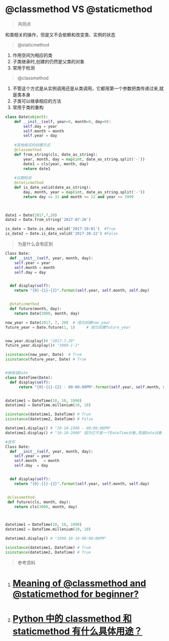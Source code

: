 # @classmethod VS @staticmethod 

> 共同点

和类相关的操作，但是又不会依赖和改变类、实例的状态

> @staticmethod

1. 作用空间为相应的类
2. 子类继承时,创建的仍然是父类的对象
3. 常用于检测

> @classmethod

1. 不管这个方式是从实例调用还是从类调用，它都用第一个参数把类传递过来,就是类本身
2. 子类可以继承相应的方法
3. 常用于类的重构

```python
class Date(object):
    def __init__(self, year=0, month=0, day=0):
        self.day = year
        self.month = month
        self.year = day
    
    #其他格式的创建方式
    @classmethod
    def from_string(cls, date_as_string):
        year, month, day = map(int, date_as_string.split('-'))
        date1 = cls(year, month, day)
        return date1
    
    #日期检验
    @staticmethod
    def is_date_valid(date_as_string):
        day, month, year = map(int, date_as_string.split('-'))
        return day <= 31 and month <= 12 and year <= 3999
    


date1 = Date(2017,7,20)                 
date2 = Date.from_string('2017-07-20')

is_date = Date.is_date_valid('2017-10-01')  #True
is_date2 = Date.is_date_valid('2017-30-22') #False

```

> 为是什么会有区别

```python
Class Date:
  def __init__(self, year, month, day):
    self.year = year
    self.month = month
    self.day = day


  def display(self):
    return "{0}-{1}-{2}".format(self.year, self.month, self.day)


  @staticmethod
  def future(month, day):
    return Date(3000, month, day)

now_year = Date(2017, 7, 20)  # 成功创建now_year
future_year = Date.future(1, 1) 	# 成功创建future_year


now_year.display()# "2017-7-20"
future_year.display()# "3000-1-1"

isinstance(now_year, Date) 	# True
isinstance(future_year, Date) # True


#继承自Date
class DateTime(Date):
  def display(self):
      return "{0}-{1}-{2} - 00:00:00PM".format(self.year, self.month, self.day)


datetime1 = DateTime(10, 10, 1990)
datetime2 = DateTime.millenium(10, 10)

isinstance(datetime1, DateTime) # True
isinstance(datetime2, DateTime) # False

datetime1.display() # "10-10-1990 - 00:00:00PM"
datetime2.display() # "10-10-2000" 因为它不是一个DateTime对象,而是Date对象

#改写
Class Date:
  def __init__(self, year, month, day):
    self.year = year
    self.month   = month
    self.day  = day


  def display(self):
    return "{0}-{1}-{2}".format(self.year, self.month, self.day)


 @classmethod
 def future(cls, month, day):
    return cls(3000, month, day)



datetime1 = DateTime(10, 10, 1990)   
datetime2 = DateTime.millenium(10, 10)

datetime2.display() # "1990-10-10-00:00:00PM"

isinstance(datetime1, DateTime) # True
isinstance(datetime2, DateTime) # True

```

> 参考资料

1. # [Meaning of @classmethod and @staticmethod for beginner?](https://stackoverflow.com/questions/12179271/meaning-of-classmethod-and-staticmethod-for-beginner)

2. # [Python 中的 classmethod 和 staticmethod 有什么具体用途？](https://www.zhihu.com/question/20021164)
